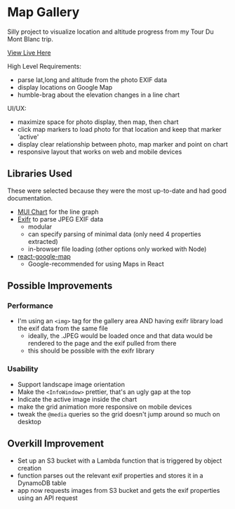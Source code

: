 # Map Gallery

Silly project to visualize location and altitude progress from my Tour Du Mont Blanc trip.

[View Live Here](https://www.aodha.com)


High Level Requirements:

- parse lat,long and altitude from the photo EXIF data
- display locations on Google Map
- humble-brag about the elevation changes in a line chart

UI/UX:

- maximize space for photo display, then map, then chart
- click map markers to load photo for that location and keep that marker 'active'
- display clear relationship between photo, map marker and point on chart
- responsive layout that works on web and mobile devices


## Libraries Used

These were selected because they were the most up-to-date and had good documentation.

- [MUI Chart](https://mui.com) for the line graph
- [Exifr](https://github.com/MikeKovarik/exifr) to parse JPEG EXIF data
  - modular
  - can specify parsing of minimal data (only need 4 properties extracted)
  - in-browser file loading (other options only worked with Node)
- [react-google-map](https://github.com/JustFly1984/react-google-maps-api)
  - Google-recommended for using Maps in React


## Possible Improvements

### Performance

- I'm using an `<img>` tag for the gallery area AND having exifr library load the exif data from the same file
  - ideally, the .JPEG would be loaded once and that data would be rendered to the page and the exif pulled from there
  - this should be possible with the exifr library

### Usability
- Support landscape image orientation
- Make the `<InfoWindow>` prettier, that's an ugly gap at the top
- Indicate the active image inside the chart
- make the grid animation more responsive on mobile devices
- tweak the `@media` queries so the grid doesn't jump around so much on desktop

## Overkill Improvement

- Set up an S3 bucket with a Lambda function that is triggered by object creation
- function parses out the relevant exif properties and stores it in a DynamoDB table
- app now requests images from S3 bucket and gets the exif properties using an API request
